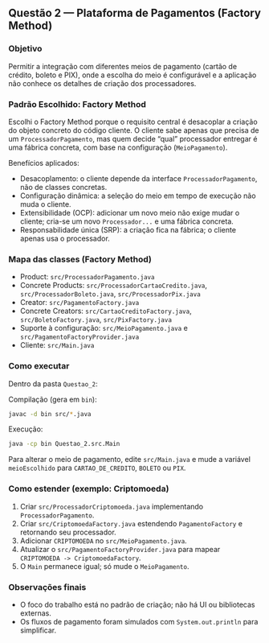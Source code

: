 ## Questão 2 — Plataforma de Pagamentos (Factory Method)

### Objetivo
Permitir a integração com diferentes meios de pagamento (cartão de crédito, boleto e PIX),
onde a escolha do meio é configurável e a aplicação não conhece os detalhes de criação
dos processadores.

### Padrão Escolhido: Factory Method
Escolhi o Factory Method porque o requisito central é desacoplar a criação do objeto
concreto do código cliente. O cliente sabe apenas que precisa de um `ProcessadorPagamento`,
mas quem decide “qual” processador entregar é uma fábrica concreta, com base na
configuração (`MeioPagamento`).

Benefícios aplicados:
- Desacoplamento: o cliente depende da interface `ProcessadorPagamento`, não de classes concretas.
- Configuração dinâmica: a seleção do meio em tempo de execução não muda o cliente.
- Extensibilidade (OCP): adicionar um novo meio não exige mudar o cliente; cria-se um novo
  `Processador...` e uma fábrica concreta.
- Responsabilidade única (SRP): a criação fica na fábrica; o cliente apenas usa o processador.

### Mapa das classes (Factory Method)
- Product: `src/ProcessadorPagamento.java`
- Concrete Products: `src/ProcessadorCartaoCredito.java`, `src/ProcessadorBoleto.java`, `src/ProcessadorPix.java`
- Creator: `src/PagamentoFactory.java`
- Concrete Creators: `src/CartaoCreditoFactory.java`, `src/BoletoFactory.java`, `src/PixFactory.java`
- Suporte à configuração: `src/MeioPagamento.java` e `src/PagamentoFactoryProvider.java`
- Cliente: `src/Main.java`

### Como executar
Dentro da pasta `Questao_2`:

Compilação (gera em `bin`):
```bash
javac -d bin src/*.java
```

Execução:
```bash
java -cp bin Questao_2.src.Main
```

Para alterar o meio de pagamento, edite `src/Main.java` e mude a variável
`meioEscolhido` para `CARTAO_DE_CREDITO`, `BOLETO` ou `PIX`.

### Como estender (exemplo: Criptomoeda)
1. Criar `src/ProcessadorCriptomoeda.java` implementando `ProcessadorPagamento`.
2. Criar `src/CriptomoedaFactory.java` estendendo `PagamentoFactory` e retornando seu processador.
3. Adicionar `CRIPTOMOEDA` no `src/MeioPagamento.java`.
4. Atualizar o `src/PagamentoFactoryProvider.java` para mapear `CRIPTOMOEDA -> CriptomoedaFactory`.
5. O `Main` permanece igual; só mude o `MeioPagamento`.

### Observações finais
- O foco do trabalho está no padrão de criação; não há UI ou bibliotecas externas.
- Os fluxos de pagamento foram simulados com `System.out.println` para simplificar.

